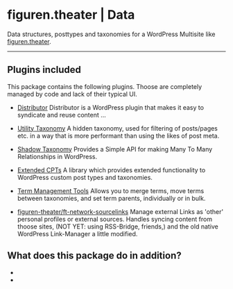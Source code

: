 # figuren.theater | Data

Data structures, posttypes and taxonomies for a WordPress Multisite like [figuren.theater](https://figuren.theater).

---

## Plugins included

This package contains the following plugins. 
Thoose are completely managed by code and lack of their typical UI.

* [Distributor](https://github.com/10up/distributor)
    Distributor is a WordPress plugin that makes it easy to syndicate and reuse content ...
* [Utility Taxonomy](https://github.com/humanmade/hm-utility-taxonomy)
    A hidden taxonomy, used for filtering of posts/pages etc. in a way that is more performant than using the likes of post meta.
* [Shadow Taxonomy](https://github.com/carstingaxion/shadow-taxonomy)
    Provides a Simple API for making Many To Many Relationships in WordPress.
* [Extended CPTs](https://github.com/johnbillion/extended-cpts)
    A library which provides extended functionality to WordPress custom post types and taxonomies.
* [Term Management Tools](https://wordpress.org/plugins/term-management-tools/#developers)
    Allows you to merge terms, move terms between taxonomies, and set term parents, individually or in bulk.

* [figuren-theater/ft-network-sourcelinks](https://github.com/figuren-theater/ft-network-sourcelinks)
    Manage external Links as 'other' personal profiles or external sources. Handles syncing content from thoose sites, (NOT YET: using RSS-Bridge, friends,) and the old native WordPress Link-Manager a little modified.

## What does this package do in addition?

-
-
